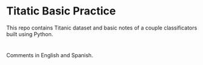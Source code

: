 # Titatic Basic Practice
This repo contains Titanic dataset and basic notes of a couple classificators built using Python.
#
Comments in English and Spanish.
